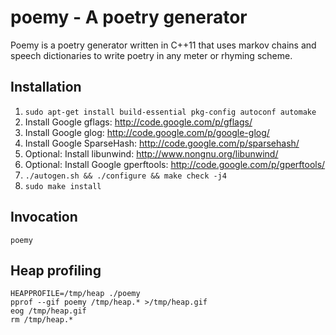 # poemy - A poetry generator

Poemy is a poetry generator written in C++11 that uses markov chains and
speech dictionaries to write poetry in any meter or rhyming scheme.

## Installation

1. `sudo apt-get install build-essential pkg-config autoconf automake`
2. Install Google gflags: <http://code.google.com/p/gflags/>
3. Install Google glog: <http://code.google.com/p/google-glog/>
4. Install Google SparseHash: <http://code.google.com/p/sparsehash/>
5. Optional: Install libunwind: <http://www.nongnu.org/libunwind/>
6. Optional: Install Google gperftools: <http://code.google.com/p/gperftools/>
7. `./autogen.sh && ./configure && make check -j4`
8. `sudo make install`

## Invocation

    poemy

## Heap profiling

    HEAPPROFILE=/tmp/heap ./poemy
    pprof --gif poemy /tmp/heap.* >/tmp/heap.gif
    eog /tmp/heap.gif
    rm /tmp/heap.*
